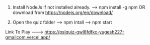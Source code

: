 1. Install NodeJs if not installed already. 
--> npm install -g npm OR download from https://nodejs.org/en/download/


2. Open the quiz folder 
--> npm intall
--> npm start


Link To Play ---> https://pslquiz-gwl8fdfkc-yugesh227-gmailcom.vercel.app/